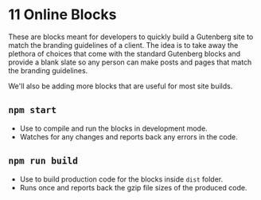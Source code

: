 # 11 Online Blocks

These are blocks meant for developers to quickly build a Gutenberg site to match the branding guidelines of a client. The idea is to take away the plethora of choices that come with the standard Gutenberg blocks and provide a blank slate so any person can make posts and pages that match the branding guidelines.

We'll also be adding more blocks that are useful for most site builds.

## `npm start`
- Use to compile and run the blocks in development mode.
- Watches for any changes and reports back any errors in the code.

##  `npm run build`
- Use to build production code for the blocks inside `dist` folder.
- Runs once and reports back the gzip file sizes of the produced code.

